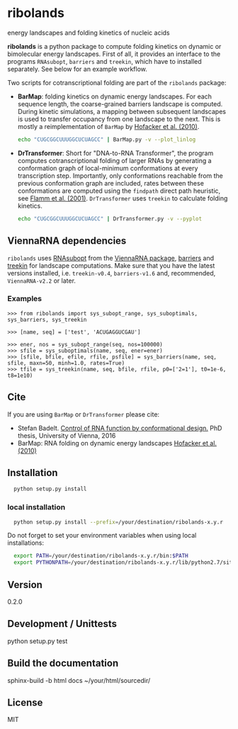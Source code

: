 # ribolands 
energy landscapes and folding kinetics of nucleic acids

**ribolands** is a python package to compute folding kinetics on dynamic or
bimolecular energy landscapes. First of all, it provides an interface to the
programs `RNAsubopt`, `barriers` and `treekin`, which have to installed
separately. See below for an example workflow.

Two scripts for cotranscriptional folding are part of the `ribolands` package: 

  * **BarMap**: folding kinetics on dynamic energy landscapes. For each
    sequence length, the coarse-grained barriers landscape is computed. During
    kinetic simulations, a mapping between subsequent landscapes is used to
    transfer occupancy from one landscape to the next. This is mostly a
    reimplementation of `BarMap` by [Hofacker et al. (2010)].
    ```sh
    echo "CUGCGGCUUUGGCUCUAGCC" | BarMap.py -v --plot_linlog 
    ```

  * **DrTransformer**: Short for "DNA-to-RNA Transformer", the program
    computes cotranscriptional folding of larger RNAs by generating a
    conformation graph of local-minimum conformations at every transcription
    step. Importantly, only conformations reachable from the previous
    conformation graph are included, rates between these conformations are
    computed using the `findpath` direct path heuristic, see [Flamm et al.
    (2001)]. `DrTransformer` uses `treekin` to calculate folding kinetics.
    ```sh
    echo "CUGCGGCUUUGGCUCUAGCC" | DrTransformer.py -v --pyplot
    ```

## ViennaRNA dependencies
`ribolands` uses [RNAsubopt] from the [ViennaRNA package], [barriers] and
[treekin] for landscape computations. Make sure that you have the latest
versions installed, i.e. `treekin-v0.4`, `barriers-v1.6` and, recommended,
`ViennaRNA-v2.2` or later.

### Examples
```
>>> from ribolands import sys_subopt_range, sys_suboptimals, sys_barriers, sys_treekin

>>> [name, seq] = ['test', 'ACUGAGGUCGAU']

>>> ener, nos = sys_subopt_range(seq, nos=100000)
>>> sfile = sys_suboptimals(name, seq, ener=ener)
>>> [sfile, bfile, efile, rfile, psfile] = sys_barriers(name, seq, sfile, maxn=50, minh=1.0, rates=True)
>>> tfile = sys_treekin(name, seq, bfile, rfile, p0=['2=1'], t0=1e-6, t8=1e10)
```

## Cite
If you are using `BarMap` or `DrTransformer` please cite: 
  - Stefan Badelt. [Control of RNA function by conformational design.] PhD thesis, University of Vienna, 2016
  - BarMap: RNA folding on dynamic energy landscapes [Hofacker et al. (2010)] 

## Installation
```sh
  python setup.py install
```

### local installation
```sh
  python setup.py install --prefix=/your/destination/ribolands-x.y.r
```
Do not forget to set your environment variables when using local installations:
```sh
  export PATH=/your/destination/ribolands-x.y.r/bin:$PATH
  export PYTHONPATH=/your/destination/ribolands-x.y.r/lib/python2.7/site-packages/:$PYTHONPATH
```
  
## Version
0.2.0

## Development / Unittests
  python setup.py test

## Build the documentation
  sphinx-build -b html docs ~/your/html/sourcedir/

## License
MIT

[//]: References
[Hofacker et al. (2010)]: <http://dx.doi.org/10.1261%2Frna.2093310>
[Flamm et al. (2001)]: <http://rnajournal.cshlp.org/content/7/2/254.short>

[ViennaRNA package]: <http://www.tbi.univie.ac.at/RNA>
[RNAsubopt]: <http://www.tbi.univie.ac.at/RNA/RNAsubopt.1.html>
[barriers]: <http://www.tbi.univie.ac.at/RNA/Barriers>
[treekin]: <http://www.tbi.univie.ac.at/RNA/Treekin>

[Control of RNA function by conformational design.]: <http://www.tbi.univie.ac.at/newpapers/pdfs/TBI-t-2016-1.pdf>

[ribolands]: <https://www.tbi.univie.ac.at/RNA/ribolands>

